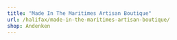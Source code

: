 ```yaml
---
title: "Made In The Maritimes Artisan Boutique"
url: /halifax/made-in-the-maritimes-artisan-boutique/
shop: Andenken
---
```

